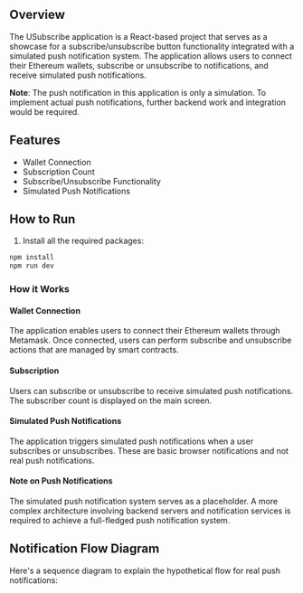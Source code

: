 ## Overview

The USubscribe application is a React-based project that serves as a showcase for a subscribe/unsubscribe button functionality integrated with a simulated push notification system. The application allows users to connect their Ethereum wallets, subscribe or unsubscribe to notifications, and receive simulated push notifications.

**Note**: The push notification in this application is only a simulation. To implement actual push notifications, further backend work and integration would be required.

## Features

- Wallet Connection
- Subscription Count
- Subscribe/Unsubscribe Functionality
- Simulated Push Notifications

## How to Run

1. Install all the required packages:

```sh
npm install
npm run dev
```

### How it Works

#### Wallet Connection

The application enables users to connect their Ethereum wallets through Metamask. Once connected, users can perform subscribe and unsubscribe actions that are managed by smart contracts.

#### Subscription

Users can subscribe or unsubscribe to receive simulated push notifications. The subscriber count is displayed on the main screen.

#### Simulated Push Notifications

The application triggers simulated push notifications when a user subscribes or unsubscribes. These are basic browser notifications and not real push notifications.

#### Note on Push Notifications

The simulated push notification system serves as a placeholder. A more complex architecture involving backend servers and notification services is required to achieve a full-fledged push notification system.

## Notification Flow Diagram

Here's a sequence diagram to explain the hypothetical flow for real push notifications:
